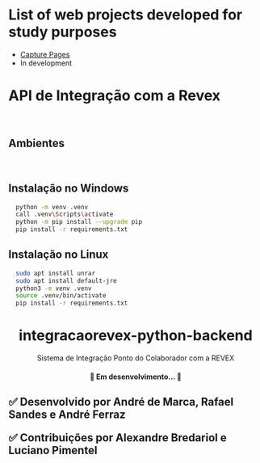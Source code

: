 # List of web projects developed for study purposes
 <ul>
 <li><a href="https://github.com/sandesrafael/WebProjects/tree/main/CapturePage">Capture Pages</a></li>
  <li> In development</li>
 </ul>


<h1> API de Integração com a Revex </h1><br>

<h2>Ambientes</h2><br>

## Instalação no Windows

```bash
  python -m venv .venv
  call .venv\Scripts\activate
  python -m pip install --upgrade pip
  pip install -r requirements.txt
```

## Instalação no Linux

```bash
  sudo apt install unrar
  sudo apt install default-jre
  python3 -m venv .venv
  source .venv/bin/activate
  pip install -r requirements.txt
```

<h1 align="center">
  integracaorevex-python-backend
</h1>
<p align="center">
  Sistema de Integração Ponto do Colaborador com a REVEX
</p>


<h4 id=status align="center"> 
	🚧  Em desenvolvimento...  🚧
</h4>

<h2 id="contribuicao">
  ✅ Desenvolvido por
  André de Marca,
  Rafael Sandes e
  André Ferraz

  ✅ Contribuições por
  Alexandre Bredariol e
  Luciano Pimentel 
</h2>


